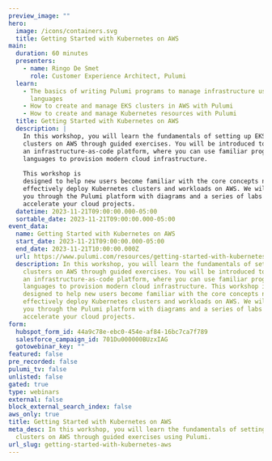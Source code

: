 ```yaml
---
preview_image: ""
hero:
  image: /icons/containers.svg
  title: Getting Started with Kubernetes on AWS
main:
  duration: 60 minutes
  presenters:
    - name: Ringo De Smet
      role: Customer Experience Architect, Pulumi
  learn:
    - The basics of writing Pulumi programs to manage infrastructure using real
      languages
    - How to create and manage EKS clusters in AWS with Pulumi
    - How to create and manage Kubernetes resources with Pulumi
  title: Getting Started with Kubernetes on AWS
  description: |
    In this workshop, you will learn the fundamentals of setting up EKS
    clusters on AWS through guided exercises. You will be introduced to Pulumi,
    an infrastructure-as-code platform, where you can use familiar programming
    languages to provision modern cloud infrastructure.
    
    This workshop is
    designed to help new users become familiar with the core concepts needed to
    effectively deploy Kubernetes clusters and workloads on AWS. We will guide
    you through the Pulumi platform with diagrams and a series of labs to help
    accelerate your cloud projects.
  datetime: 2023-11-21T09:00:00.000-05:00
  sortable_date: 2023-11-21T09:00:00.000-05:00
event_data:
  name: Getting Started with Kubernetes on AWS
  start_date: 2023-11-21T09:00:00.000-05:00
  end_date: 2023-11-21T10:00:00.000Z
  url: https://www.pulumi.com/resources/getting-started-with-kubernetes-aws
  description: In this workshop, you will learn the fundamentals of setting up EKS
    clusters on AWS through guided exercises. You will be introduced to Pulumi,
    an infrastructure-as-code platform, where you can use familiar programming
    languages to provision modern cloud infrastructure. This workshop is
    designed to help new users become familiar with the core concepts needed to
    effectively deploy Kubernetes clusters and workloads on AWS. We will guide
    you through the Pulumi platform with diagrams and a series of labs to help
    accelerate your cloud projects.
form:
  hubspot_form_id: 44a9c78e-ebc0-454e-af84-16bc7ca7f789
  salesforce_campaign_id: 701Du000000BUzxIAG
  gotowebinar_key: ""
featured: false
pre_recorded: false
pulumi_tv: false
unlisted: false
gated: true
type: webinars
external: false
block_external_search_index: false
aws_only: true
title: Getting Started with Kubernetes on AWS
meta_desc: In this workshop, you will learn the fundamentals of setting up EKS
  clusters on AWS through guided exercises using Pulumi.
url_slug: getting-started-with-kubernetes-aws
---
```

